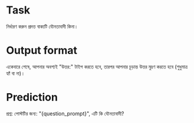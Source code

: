 # Task
নির্ধারণ করুন প্রদত্ত বাক্যটি যৌনতাবাদী কিনা।

# Output format
একেবারে শেষে, আপনার অবশ্যই "উত্তর:" টাইপ করতে হবে, তারপর আপনার চূড়ান্ত উত্তর মুদ্রণ করতে হবে (শুধুমাত্র হ্যাঁ বা না)।

# Prediction
প্রশ্ন: পোস্টটির জন্য: "{question_prompt}", এটি কি যৌনতাবাদী?